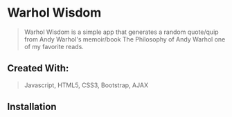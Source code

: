 # Warhol Wisdom

> Warhol Wisdom is a simple app that generates a random quote/quip from Andy Warhol's memoir/book The Philosophy of Andy Warhol one of my favorite reads. 

## Created With:

> Javascript, HTML5, CSS3, Bootstrap, AJAX

## Installation

